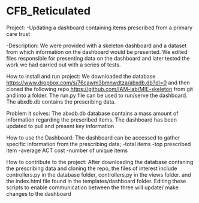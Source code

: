 # CFB_Reticulated
Project:
-Updating a dashboard containing items prescribed from a primary care trust

-Description: We were provided with a skeleton dashboard and a dataset from which information on the dashboard would be presented. We edited files responsible for presenting data on the dashboard and later tested the work we had carried out with a series of tests.

                                 
How to install and run project: We downloaded the database https://www.dropbox.com/s/76cawm3bmnwdtza/abxdb.db?dl=0 and
then cloned the following repo https://github.com/IAM-lab/MIE-skeleton from git and into a folder. The run.py file can be used to run/serve the dashboard. The abxdb.db contains the prescribing data.

Problem it solves: The abxdb.db database contains a mass amount of information regarding the prescribed items. The dashboard has been updated to pull and present key information

How to use the Dashboard: The dashboard can be accessed to gather specific information from the prescribing data;
-total items
-top prescribed item
-average ACT cost
-number of unique items

How to contribute to the project: After downloading the database contaning the prescribing data and cloning the repo, the files of interest include controllers.py in the database folder, controllers.py in the views folder.
and the index.html file found in the templates/dashboard folder. Editing these scripts to enable communication between the three will update/ make changes to the dashboard
